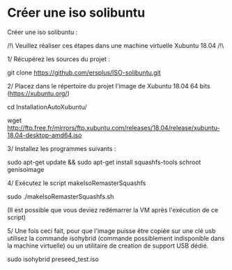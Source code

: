# Créer une iso solibuntu
Créer une iso solibuntu :

/!\ Veuillez réaliser ces étapes dans une machine virtuelle Xubuntu 18.04 /!\

1/ Récupérez les sources du projet :

git clone https://github.com/ersplus/ISO-solibuntu.git

2/ Placez dans le répertoire du projet l'image de Xubuntu 18.04 64 bits (https://xubuntu.org/)

cd InstallationAutoXubuntu/

wget http://ftp.free.fr/mirrors/ftp.xubuntu.com/releases/18.04/release/xubuntu-18.04-desktop-amd64.iso

3/ Installez les programmes suivants :

sudo apt-get update && sudo apt-get install squashfs-tools schroot genisoimage

4/ Exécutez le script makeIsoRemasterSquashfs

sudo ./makeIsoRemasterSquashfs.sh

(Il est possible que vous deviez redémarrer la VM après l'exécution de ce script)

5/ Une fois ceci fait, pour que l'image puisse être copiée sur une clé usb utilisez la commande isohybrid (commande possiblement indisponible dans la machine virtuelle) ou un utilitaire de creation de support USB dédié.

sudo isohybrid preseed_test.iso

